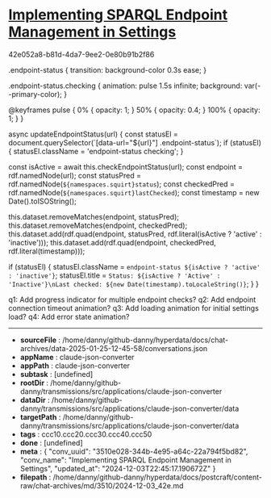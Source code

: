 # [Implementing SPARQL Endpoint Management in Settings](https://claude.ai/chat/3510e028-344b-4e95-a64c-22a794f5bd82)

42e052a8-b81d-4da7-9ee2-0e80b91b2f86

 <antArtifact identifier="settings-manager-animation" type="application/vnd.ant.code" language="css" title="Status check animation styles">
.endpoint-status {
  transition: background-color 0.3s ease;
}

.endpoint-status.checking {
  animation: pulse 1.5s infinite;
  background: var(--primary-color);
}

@keyframes pulse {
  0% { opacity: 1; }
  50% { opacity: 0.4; }
  100% { opacity: 1; }
}
</antArtifact>

<antArtifact identifier="settings-manager-check-animation" type="application/vnd.ant.code" language="javascript" title="Settings manager with status animation">
async updateEndpointStatus(url) {
  const statusEl = document.querySelector(`[data-url="${url}"] .endpoint-status`);
  if (statusEl) {
    statusEl.className = 'endpoint-status checking';
  }
  
  const isActive = await this.checkEndpointStatus(url);
  const endpoint = rdf.namedNode(url);
  const statusPred = rdf.namedNode(`${namespaces.squirt}status`);
  const checkedPred = rdf.namedNode(`${namespaces.squirt}lastChecked`);
  const timestamp = new Date().toISOString();
  
  this.dataset.removeMatches(endpoint, statusPred);
  this.dataset.removeMatches(endpoint, checkedPred);
  this.dataset.add(rdf.quad(endpoint, statusPred, rdf.literal(isActive ? 'active' : 'inactive')));
  this.dataset.add(rdf.quad(endpoint, checkedPred, rdf.literal(timestamp)));
  
  if (statusEl) {
    statusEl.className = `endpoint-status ${isActive ? 'active' : 'inactive'}`;
    statusEl.title = `Status: ${isActive ? 'Active' : 'Inactive'}\nLast checked: ${new Date(timestamp).toLocaleString()}`;
  }
}
</antArtifact>

q1: Add progress indicator for multiple endpoint checks?
q2: Add endpoint connection timeout animation?
q3: Add loading animation for initial settings load?
q4: Add error state animation?

---

* **sourceFile** : /home/danny/github-danny/hyperdata/docs/chat-archives/data-2025-01-25-12-45-58/conversations.json
* **appName** : claude-json-converter
* **appPath** : claude-json-converter
* **subtask** : [undefined]
* **rootDir** : /home/danny/github-danny/transmissions/src/applications/claude-json-converter
* **dataDir** : /home/danny/github-danny/transmissions/src/applications/claude-json-converter/data
* **targetPath** : /home/danny/github-danny/transmissions/src/applications/claude-json-converter/data
* **tags** : ccc10.ccc20.ccc30.ccc40.ccc50
* **done** : [undefined]
* **meta** : {
  "conv_uuid": "3510e028-344b-4e95-a64c-22a794f5bd82",
  "conv_name": "Implementing SPARQL Endpoint Management in Settings",
  "updated_at": "2024-12-03T22:45:17.190672Z"
}
* **filepath** : /home/danny/github-danny/hyperdata/docs/postcraft/content-raw/chat-archives/md/3510/2024-12-03_42e.md